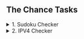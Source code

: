  The Chance Tasks
---

<details>
<summary> 1. Sudoku Checker </summary>

- [Solution](https://github.com/MuhammedEdrees/the-chance/blob/ca6d61a968c699902859b86fc2d0c700c381706b/src/main/kotlin/week1/sudokuchecker/Main.kt)
- [Test Cases](https://github.com/MuhammedEdrees/the-chance/blob/5b285553d986be2e97aec5608cee392dd38952e6/src/main/kotlin/week1/sudokuchecker/Test.kt)
- [Flowchart](https://viewer.diagrams.net/?tags=%7B%7D&lightbox=1&highlight=0000ff&edit=_blank&layers=1&nav=1&title=sudoku-checker.drawio&dark=auto#Uhttps%3A%2F%2Fdrive.google.com%2Fuc%3Fid%3D1M3gVUwA5Uk584jT1PJ2gGtHRS5vfBjKu%26export%3Ddownload)
</details>

<details>
<summary> 2. IPV4 Checker </summary>

- [Solution](https://github.com/MuhammedEdrees/the-chance/blob/ca6d61a968c699902859b86fc2d0c700c381706b/src/main/kotlin/week1/ipv4checker/Main.kt)
- [Test Cases](https://github.com/MuhammedEdrees/the-chance/blob/5b285553d986be2e97aec5608cee392dd38952e6/src/main/kotlin/week1/ipv4checker/Test.kt)
- [Flowchart](https://viewer.diagrams.net/?tags=%7B%7D&lightbox=1&highlight=0000ff&edit=_blank&layers=1&nav=1&title=ipv4-checker.drawio&dark=auto#Uhttps%3A%2F%2Fdrive.google.com%2Fuc%3Fid%3D1XyxQfdL65wUm-HzTVzigUbjqq00pSSS9%26export%3Ddownload)
</details>
